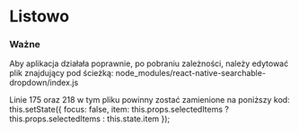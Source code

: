 # Listowo
### Ważne
Aby aplikacja działała poprawnie, po pobraniu zależności, należy edytować plik znajdujący pod ścieżką:
node_modules/react-native-searchable-dropdown/index.js

Linie 175 oraz 218 w tym pliku powinny zostać zamienione na poniższy kod:
this.setState({ focus: false, item: this.props.selectedItems ? this.props.selectedItems : this.state.item });
